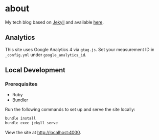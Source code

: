 # about

My tech blog based on [Jekyll](https://jekyllrb.com) and available [here](https://demsh.in).

## Analytics

This site uses Google Analytics 4 via `gtag.js`. Set your measurement ID in `_config.yml` under `google_analytics_id`.

## Local Development

### Prerequisites
- Ruby
- Bundler

Run the following commands to set up and serve the site locally:

```bash
bundle install
bundle exec jekyll serve
```

View the site at <http://localhost:4000>.
